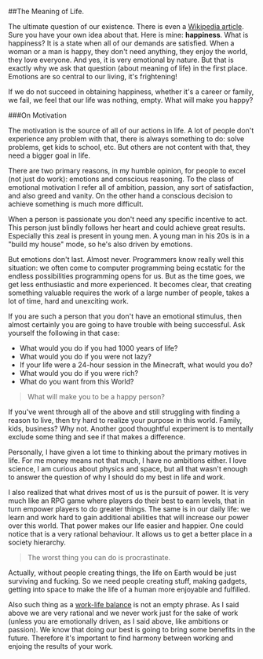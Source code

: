 
##The Meaning of Life.

  The ultimate question of our existence. There is even a 
  [Wikipedia article](https://en.wikipedia.org/wiki/Meaning_of_life). Sure you have your own idea
  about that. Here is mine: **happiness**. What is happiness? It is a state when all of our demands 
  are satisfied. When a woman or a man is happy, they don't need anything, they enjoy the world, 
  they love everyone. And yes, it is very emotional by nature. But that is exactly why we ask
  that question (about meaning of life) in the first place. Emotions are so central to our living, 
  it's frightening!

  If we do not succeed in obtaining happiness, whether it's a career or family, we fail, we
  feel that our life was nothing, empty. What will make you happy?

###On Motivation

  The motivation is the source of all of our actions in life. A lot of people don't experience
  any problem with that, there is always something to do: solve problems, get kids to school, etc.
  But others are not content with that, they need a bigger goal in life.

  There are two primary reasons, in my humble opinion, for people to excel (not just do work):
  emotions and conscious reasoning. To the class of emotional motivation I refer all of ambition, 
  passion, any sort of satisfaction, and also greed and vanity. On the other hand a conscious 
  decision to achieve something is much more difficult.

  When a person is passionate you don't need any specific incentive to act. This person just blindly
  follows her heart and could achieve great results. Especially this zeal is present in young men.
  A young man in his 20s is in a "build my house" mode, so he's also driven by emotions. 

  But emotions don't last. Almost never. Programmers know really well this situation: we often come 
  to computer programming being ecstatic for the endless possibilities programming opens for us. But 
  as the time goes, we get less enthusiastic and more experienced. It becomes clear, that creating
  something valuable requires the work of a large number of people, takes a lot of time, hard and 
  unexciting work.

  If you are such a person that you don't have an emotional stimulus, then almost certainly you are
  going to have trouble with being successful. Ask yourself the following in that case:

  * What would you do if you had 1000 years of life?
  * What would you do if you were not lazy?
  * If your life were a 24-hour session in the Minecraft, what would you do?
  * What would you do if you were rich?
  * What do you want from this World?

<!-- md bug of not closing list if the first letter is space -->

> What will make you to be a happy person?

  If you've went through all of the above and still struggling with finding a reason to live, then
  try hard to realize your purpose in this world. Family, kids, business? Why not. Another good
  thoughtful experiment is to mentally exclude some thing and see if that makes a difference.

  Personally, I have given a lot time to thinking about the primary motives in life. For me money
  means not that much, I have no ambitions either. I love science, I am curious about physics and 
  space, but all that wasn't enough to answer the question of why I should do my best in life and 
  work. 
  
  I also realized that what drives most of us is the pursuit of power. It is very much like an 
  RPG game where players do their best to earn levels, that in turn empower players to do 
  greater things. The same is in our daily life: we learn and work hard to gain additional 
  abilities that will increase our power over this world. That power makes our life easier and 
  happier. One could notice that is a very rational behaviour. It allows us to get a better place
  in a society hierarchy.

> The worst thing you can do is procrastinate.

  Actually, without people creating things, the life on Earth would be just surviving and fucking.
  So we need people creating stuff, making gadgets, getting into space to make the life of a 
  human more enjoyable and fulfilled.

  Also such thing as a [work-life balance][w] is not an empty phrase. As I said above we are very
  rational and we never work just for the sake of work (unless you are emotionally driven, as I
  said above, like ambitions or passion). We know that doing our best is going to bring some
  benefits in the future. Therefore it's important to find harmony between working and enjoing
  the results of your work.


  [w]: https://en.wikipedia.org/wiki/Work%E2%80%93life_balance "Work-Life Balance"




